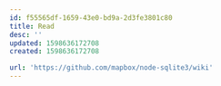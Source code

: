 ```yaml
---
id: f55565df-1659-43e0-bd9a-2d3fe3801c80
title: Read
desc: ''
updated: 1598636172708
created: 1598636172708

url: 'https://github.com/mapbox/node-sqlite3/wiki'
---
```


